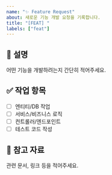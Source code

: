 ```yaml
---
name: "✨ Feature Request"
about: 새로운 기능 개발 요청을 기록합니다.
title: "[FEAT] "
labels: ["feat"]
---
```


## 📌 설명
어떤 기능을 개발하려는지 간단히 적어주세요.

## ✅ 작업 항목
- [ ] 엔티티/DB 작업
- [ ] 서비스/비즈니스 로직
- [ ] 컨트롤러/엔드포인트
- [ ] 테스트 코드 작성

## 🔗 참고 자료
관련 문서, 링크 등을 적어주세요.